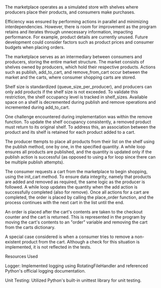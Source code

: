 
The marketplace operates as a simulated store with shelves where producers place their products, and consumers make purchases.

Efficiency was ensured by performing actions in parallel and minimizing interdependencies. However, there is room for improvement as the program retains and iterates through unnecessary information, impacting performance. For example, product details are currently unused. Future development could consider factors such as product prices and consumer budgets when placing orders.


The marketplace serves as an intermediary between consumers and producers, storing the entire market structure. The market consists of shelves owned by producers, which hold their respective products. Actions such as publish, add_to_cart, and remove_from_cart occur between the market and the carts, where consumer shopping carts are stored.

Shelf size is standardized (queue_size_per_producer), and producers can only add products if the shelf size is not exceeded. To validate this restriction, the shelf occupancy level is tracked in shelf_sizes. Available space on a shelf is decremented during publish and remove operations and incremented during add_to_cart.

One challenge encountered during implementation was within the remove function. To update the shelf occupancy consistently, a removed product must return to its original shelf. To address this, an association between the product and its shelf is retained for each product added to a cart.

The producer ttempts to place all products from their list on the shelf using the publish method, one by one, in the specified quantity. A while loop ensures all products are published, and the quantity is updated only if the publish action is successful (as opposed to using a for loop since there can be multiple publish attempts).

The consumer requests a cart from the marketplace to begin shopping, using the init_cart method. To ensure data integrity, namely that products are added and removed as required, the same logic as the producer is followed. A while loop updates the quantity when the add action is successfully completed (also for remove). Once all actions for a cart are completed, the order is placed by calling the place_order function, and the process continues with the next cart in the list until the end.

An order is placed after the cart's contents are taken to the checkout counter and the cart is returned. This is represented in the program by moving the cart's contents to an "order" variable and removing the cart from the carts dictionary.

A special case considered is when a consumer tries to remove a non-existent product from the cart. Although a check for this situation is implemented, it is not reflected in the tests.

Resources Used

Logger: Implemented logging using RotatingFileHandler and referenced Python's official logging documentation.

Unit Testing: Utilized Python's built-in unittest library for unit testing.

